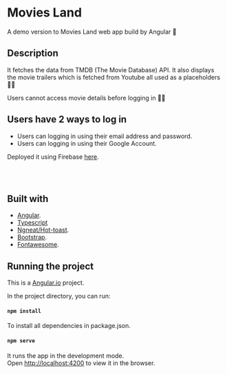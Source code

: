 # Movies Land

A demo version to Movies Land web app build by Angular 🎢

## Description

It fetches the data from TMDB (The Movie Database) API. It also displays the movie trailers which is fetched from Youtube all used as a placeholders 👨‍💻<br/>

Users cannot access movie details before logging in 🙋‍♂️<br/>

## Users have 2 ways to log in

- Users can logging in using their email address and password.
- Users can logging in using their Google Account.

Deployed it using Firebase [here](https://movies-lande.web.app/).

<br/>
<br/>

## Built with

- [Angular](https://angular.io/).
- [Typescript](https://www.typescriptlang.org/)
- [Ngneat/Hot-toast](https://ngneat.github.io/hot-toast/).
- [Bootstrap](https://getbootstrap.com/).
- [Fontawesome](https://fontawesome.com/).

## Running the project

This is a [Angular.io](https://angular.io/) project.

In the project directory, you can run:

#### `npm install`

To install all dependencies in package.json.

#### `npm serve`

It runs the app in the development mode.<br />
Open [http://localhost:4200](http://localhost:4200) to view it in the browser.
